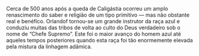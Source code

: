 ﻿Cerca de 500 anos após a queda de Caligástia ocorreu um amplo renascimento do saber e religião de um tipo primitivo — mas não obstante real e benéfico. Orlandof tornou-se um grande instrutor da raça azul e conduziu muitas das tribos de volta ao culto do Deus verdadeiro sob o nome de “Chefe Supremo”. Este foi o maior avanço do homem azul até aqueles tempos posteriores quando esta raça foi tão enormemente elevada pela mistura da linhagem adâmica.